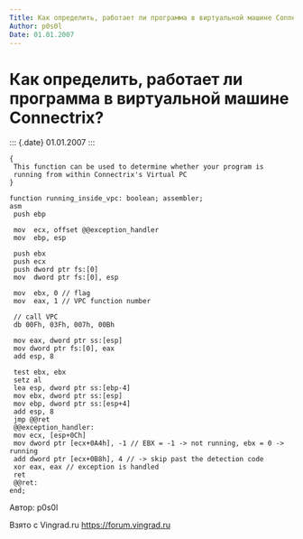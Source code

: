 ```yaml
---
Title: Как определить, работает ли программа в виртуальной машине Connectrix?
Author: p0s0l
Date: 01.01.2007
---
```



Как определить, работает ли программа в виртуальной машине Connectrix?
======================================================================

::: {.date}
01.01.2007
:::

    { 
     This function can be used to determine whether your program is 
     running from within Connectrix's Virtual PC 
    } 
     
    function running_inside_vpc: boolean; assembler; 
    asm 
     push ebp 
     
     mov  ecx, offset @@exception_handler 
     mov  ebp, esp 
     
     push ebx 
     push ecx 
     push dword ptr fs:[0] 
     mov  dword ptr fs:[0], esp 
     
     mov  ebx, 0 // flag 
     mov  eax, 1 // VPC function number 
     
     // call VPC 
     db 00Fh, 03Fh, 007h, 00Bh 
     
     mov eax, dword ptr ss:[esp] 
     mov dword ptr fs:[0], eax 
     add esp, 8 
     
     test ebx, ebx 
     setz al 
     lea esp, dword ptr ss:[ebp-4] 
     mov ebx, dword ptr ss:[esp] 
     mov ebp, dword ptr ss:[esp+4] 
     add esp, 8 
     jmp @@ret 
     @@exception_handler: 
     mov ecx, [esp+0Ch] 
     mov dword ptr [ecx+0A4h], -1 // EBX = -1 -> not running, ebx = 0 -> running 
     add dword ptr [ecx+0B8h], 4 // -> skip past the detection code 
     xor eax, eax // exception is handled 
     ret 
     @@ret: 
    end;

Автор: p0s0l

Взято с Vingrad.ru <https://forum.vingrad.ru>

